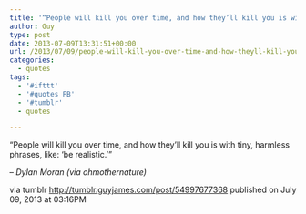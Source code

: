 ```yaml
---
title: '“People will kill you over time, and how they’ll kill you is with tiny, harmless phrases, like: ‘be…”'
author: Guy
type: post
date: 2013-07-09T13:31:51+00:00
url: /2013/07/09/people-will-kill-you-over-time-and-how-theyll-kill-you-is-with-tiny-harmless-phrases-like-be/
categories:
  - quotes
tags:
  - '#ifttt'
  - '#quotes FB'
  - '#tumblr'
  - quotes

---
```

“People will kill you over time, and how they’ll kill you is with tiny, harmless phrases, like: ‘be realistic.’”

&#8211; _Dylan Moran (via ohmothernature)_

via tumblr http://tumblr.guyjames.com/post/54997677368 published on July 09, 2013 at 03:16PM